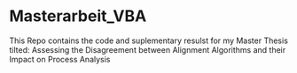 # Masterarbeit_VBA
This Repo contains the code and suplementary resulst for my Master Thesis tilted: Assessing the Disagreement between Alignment Algorithms and their Impact on Process Analysis
